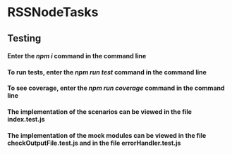 # RSSNodeTasks

## Testing

#### Enter the ***npm i*** command in the command line

#### To run tests, enter the ***npm run test*** command in the command line

#### To see coverage, enter the ***npm run coverage*** command in the command line

#### The implementation of the scenarios can be viewed in the file index.test.js

#### The implementation of the mock modules can be viewed in the file checkOutputFile.test.js and in the file errorHandler.test.js


